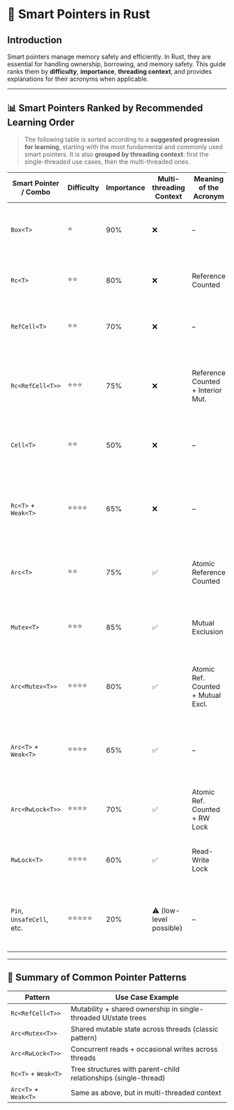 # 🧠 Smart Pointers in Rust

## Introduction
Smart pointers manage memory safely and efficiently. In Rust, they are essential for handling ownership, borrowing, and memory safety. This guide ranks them by **difficulty**, **importance**, **threading context**, and provides explanations for their acronyms when applicable.

---

## 📊 Smart Pointers Ranked by Recommended Learning Order

> The following table is sorted according to a **suggested progression for learning**, starting with the most fundamental and commonly used smart pointers.
> It is also **grouped by threading context**: first the single-threaded use cases, then the multi-threaded ones.

| Smart Pointer / Combo     | Difficulty | Importance | Multi-threading Context | Meaning of the Acronym               | Description |
|---------------------------|------------|------------|--------------------------|--------------------------------------|-------------|
| `Box<T>`                  | ⭐         | 90%        | ❌                       | –                                    | Heap allocation. Simple and useful for recursion or encapsulation. |
| `Rc<T>`                   | ⭐⭐        | 80%        | ❌                       | Reference Counted                    | Shared ownership for immutable data (single-thread). |
| `RefCell<T>`              | ⭐⭐        | 70%        | ❌                       | –                                    | Interior mutability with runtime borrow checking. |
| `Rc<RefCell<T>>`          | ⭐⭐⭐       | 75%        | ❌                       | Reference Counted + Interior Mut.    | Allows multiple owners and interior mutability in a single-threaded context. |
| `Cell<T>`                 | ⭐⭐        | 50%        | ❌                       | –                                    | Interior mutability for `Copy` types; more limited than `RefCell`. |
| `Rc<T>` + `Weak<T>`       | ⭐⭐⭐⭐      | 65%        | ❌                       | –                                    | Enables shared ownership with optional weak references to prevent reference cycles. |
| `Arc<T>`                  | ⭐⭐        | 75%        | ✅                       | Atomic Reference Counted             | Thread-safe version of `Rc`, used in concurrent environments. |
| `Mutex<T>`                | ⭐⭐⭐       | 85%        | ✅                       | Mutual Exclusion                     | Lock for exclusive mutable access in multi-threaded contexts. |
| `Arc<Mutex<T>>`           | ⭐⭐⭐⭐      | 80%        | ✅                       | Atomic Ref. Counted + Mutual Excl.   | Classic pattern for safe shared mutable access across threads. |
| `Arc<T>` + `Weak<T>`      | ⭐⭐⭐⭐      | 65%        | ✅                       | –                                    | Thread-safe shared ownership with weak links, common in concurrent trees or graphs. |
| `Arc<RwLock<T>>`          | ⭐⭐⭐⭐      | 70%        | ✅                       | Atomic Ref. Counted + RW Lock        | Shared read/mutable write access safely across threads. |
| `RwLock<T>`               | ⭐⭐⭐⭐      | 60%        | ✅                       | Read-Write Lock                      | Shared read, exclusive write access in multi-threaded contexts. |
| `Pin`, `UnsafeCell`, etc. | ⭐⭐⭐⭐⭐     | 20%        | ⚠️ (low-level possible)  | –                                    | Advanced, low-level primitives, often used in `unsafe` code. For advanced usage only. |

---

## 🧩 Summary of Common Pointer Patterns

| Pattern              | Use Case Example |
|----------------------|------------------|
| `Rc<RefCell<T>>`     | Mutability + shared ownership in single-threaded UI/state trees |
| `Arc<Mutex<T>>`      | Shared mutable state across threads (classic pattern) |
| `Arc<RwLock<T>>`     | Concurrent reads + occasional writes across threads |
| `Rc<T>` + `Weak<T>`  | Tree structures with parent-child relationships (single-thread) |
| `Arc<T>` + `Weak<T>` | Same as above, but in multi-threaded context |

